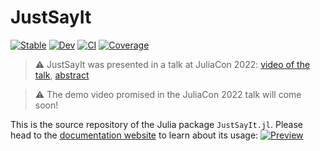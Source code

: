 # JustSayIt

[![Stable](https://img.shields.io/badge/docs-stable-blue.svg)](https://omlins.github.io/JustSayIt.jl/stable)
[![Dev](https://img.shields.io/badge/docs-dev-blue.svg)](https://omlins.github.io/JustSayIt.jl/dev)
[![CI](https://github.com/omlins/JustSayIt.jl/actions/workflows/CI.yml/badge.svg?branch=main)](https://github.com/omlins/JustSayIt.jl/actions/workflows/CI.yml?query=branch%3Amain)
[![Coverage](https://codecov.io/gh/omlins/JustSayIt.jl/branch/main/graph/badge.svg)](https://codecov.io/gh/omlins/JustSayIt.jl)

> :warning: JustSayIt was presented in a talk at JuliaCon 2022: [video of the talk](https://www.youtube.com/watch?v=W7oQb7pLc04), [abstract](https://pretalx.com/juliacon-2022/talk/H3N8UN)

> :warning: The demo video promised in the JuliaCon 2022 talk will come soon!

This is the source repository of the Julia package `JustSayIt.jl`. Please head to the [documentation website](https://omlins.github.io/JustSayIt.jl) to learn about its usage:
[![Preview](docs/preview.png)](https://omlins.github.io/JustSayIt.jl/)
